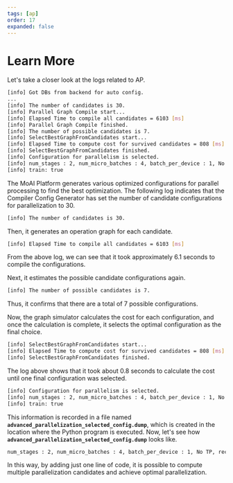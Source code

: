 ```yaml
---
tags: [ap]
order: 17
expanded: false
---
```


# Learn More

Let's take a closer look at the logs related to AP.

```bash
[info] Got DBs from backend for auto config.
...
[info] The number of candidates is 30.
[info] Parallel Graph Compile start...
[info] Elapsed Time to compile all candidates = 6103 [ms]
[info] Parallel Graph Compile finished.
[info] The number of possible candidates is 7.
[info] SelectBestGraphFromCandidates start...
[info] Elapsed Time to compute cost for survived candidates = 808 [ms]
[info] SelectBestGraphFromCandidates finished.
[info] Configuration for parallelism is selected.
[info] num_stages : 2, num_micro_batches : 4, batch_per_device : 1, No TP, recomputation : 0, distribute_param : true, distribute_low_prec_param : false
[info] train: true
```

The MoAI Platform generates various optimized configurations for parallel processing to find the best optimization. The following log indicates that the Compiler Config Generator has set the number of candidate configurations for parallelization to 30.

```bash
[info] The number of candidates is 30.
```

Then, it generates an operation graph for each candidate.

```bash
[info] Elapsed Time to compile all candidates = 6103 [ms]
```

From the above log, we can see that it took approximately 6.1 seconds to compile the configurations.

Next, it estimates the possible candidate configurations again.

```bash
[info] The number of possible candidates is 7.
```

Thus, it confirms that there are a total of 7 possible configurations.

Now, the graph simulator calculates the cost for each configuration, and once the calculation is complete, it selects the optimal configuration as the final choice.

```bash
[info] SelectBestGraphFromCandidates start...
[info] Elapsed Time to compute cost for survived candidates = 808 [ms]
[info] SelectBestGraphFromCandidates finished.
```

The log above shows that it took about 0.8 seconds to calculate the cost until one final configuration was selected.

```bash
[info] Configuration for parallelism is selected.
[info] num_stages : 2, num_micro_batches : 4, batch_per_device : 1, No TP, recomputation : 0, distribute_param : true, distribute_low_prec_param : false
[info] train: true
```

This information is recorded in a file named **`advanced_parallelization_selected_config.dump`**, which is created in the location where the Python program is executed. Now, let's see how **`advanced_parallelization_selected_config.dump`** looks like.

```bash
num_stages : 2, num_micro_batches : 4, batch_per_device : 1, No TP, recomputation : 0, distribute_param : true, distribute_low_prec_param : false
```

In this way, by adding just one line of code, it is possible to compute multiple parallelization candidates and achieve optimal parallelization.
